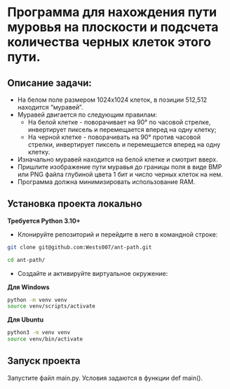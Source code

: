 # Программа для нахождения пути муровья на плоскости и подсчета количества черных клеток этого пути.

## Описание задачи:

* На белом поле размером 1024x1024 клеток, в позиции 512,512 находится “муравей”.
* Муравей двигается по следующим правилам:
  - На белой клетке - поворачивает на 90° по часовой стрелке, инвертирует пиксель и перемещается вперед на одну клетку;
  - На черной клетке - поворачивать на 90° против часовой стрелки, инвертирует пиксель и перемещается вперед на одну клетку.
* Изначально муравей находится на белой клетке и смотрит вверх.
* Пришлите изображение пути муравья до границы поля в виде BMP или PNG файла глубиной цвета 1 бит и число черных клеток на нем.
* Программа должна минимизировать использование RAM.

## Установка проекта локально

**Требуется Python 3.10+**

* Клонируйте репозиторий и перейдите в него в командной строке:
```bash
git clone git@github.com:Wests007/ant-path.git
```

```bash
cd ant-path/
```

* Cоздайте и активируйте виртуальное окружение:

__Для Windows__
```bash
python -m venv venv
source venv/scripts/activate
```

__Для Ubuntu__
```bash
python3 -m venv venv
source venv/bin/activate
```

## Запуск проекта

Запустите файл main.py.
Условия задаются в функции def main().
